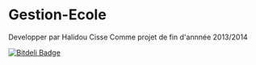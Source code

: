 Gestion-Ecole
=============
Developper par Halidou Cisse Comme projet de fin d'annnée 2013/2014


[![Bitdeli Badge](https://d2weczhvl823v0.cloudfront.net/HalidCisse/gestion-ecole/trend.png)](https://bitdeli.com/free "Bitdeli Badge")


